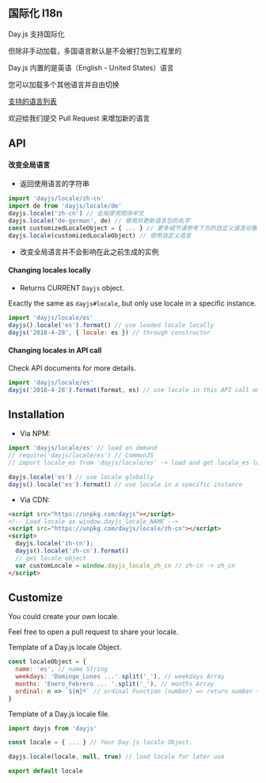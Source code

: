 ## 国际化 I18n

Day.js 支持国际化

但除非手动加载，多国语言默认是不会被打包到工程里的

Day.js 内置的是英语（English - United States）语言

您可以加载多个其他语言并自由切换

[支持的语言列表](../../src/locale)

欢迎给我们提交 Pull Request 来增加新的语言

## API

#### 改变全局语言

* 返回使用语言的字符串

```js
import 'dayjs/locale/zh-cn'
import de from 'dayjs/locale/de'
dayjs.locale('zh-cn') // 全局使用简体中文
dayjs.locale('de-german', de) // 使用并更新语言包的名字
const customizedLocaleObject = { ... } // 更多细节请参考下方的自定义语言对象
dayjs.locale(customizedLocaleObject) // 使用自定义语言
```

* 改变全局语言并不会影响在此之前生成的实例

#### Changing locales locally

* Returns CURRENT `Dayjs` object.

Exactly the same as `dayjs#locale`, but only use locale in a specific instance.

```js
import 'dayjs/locale/es'
dayjs().locale('es').format() // use loaded locale locally
dayjs('2018-4-28', { locale: es }) // through constructor
```

#### Changing locales in API call

Check API documents for more details.

```js
import 'dayjs/locale/es'
dayjs('2018-4-28').format(format, es) // use locale in this API call only
```

## Installation

* Via NPM:

```javascript
import 'dayjs/locale/es' // load on demand
// require('dayjs/locale/es') // CommonJS
// import locale_es from 'dayjs/locale/es' -> load and get locale_es locale object

dayjs.locale('es') // use locale globally
dayjs().locale('es').format() // use locale in a specific instance
```

* Via CDN:
```html
<script src="https://unpkg.com/dayjs"></script>
<!-- Load locale as window.dayjs_locale_NAME -->
<script src="https://unpkg.com/dayjs/locale/zh-cn"></script>
<script>
  dayjs.locale('zh-cn');
  dayjs().locale('zh-cn').format()
  // get locale object
  var customLocale = window.dayjs_locale_zh_cn // zh-cn -> zh_cn
</script>
```

## Customize

You could create your own locale.

Feel free to open a pull request to share your locale.

Template of a Day.js locale Object.
```javascript
const localeObject = {
  name: 'es', // name String
  weekdays: 'Domingo_Lunes ...'.split('_'), // weekdays Array
  months: 'Enero_Febrero ... '.split('_'), // months Array
  ordinal: n => `${n}º` // ordinal Function (number) => return number + output
}
```

Template of a Day.js locale file.
```javascript
import dayjs from 'dayjs'

const locale = { ... } // Your Day.js locale Object.

dayjs.locale(locale, null, true) // load locale for later use

export default locale
```